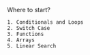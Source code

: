 Where to start?
    
    1. Conditionals and Loops
    2. Switch Case
    3. Functions
    4. Arrays
    5. Linear Search
